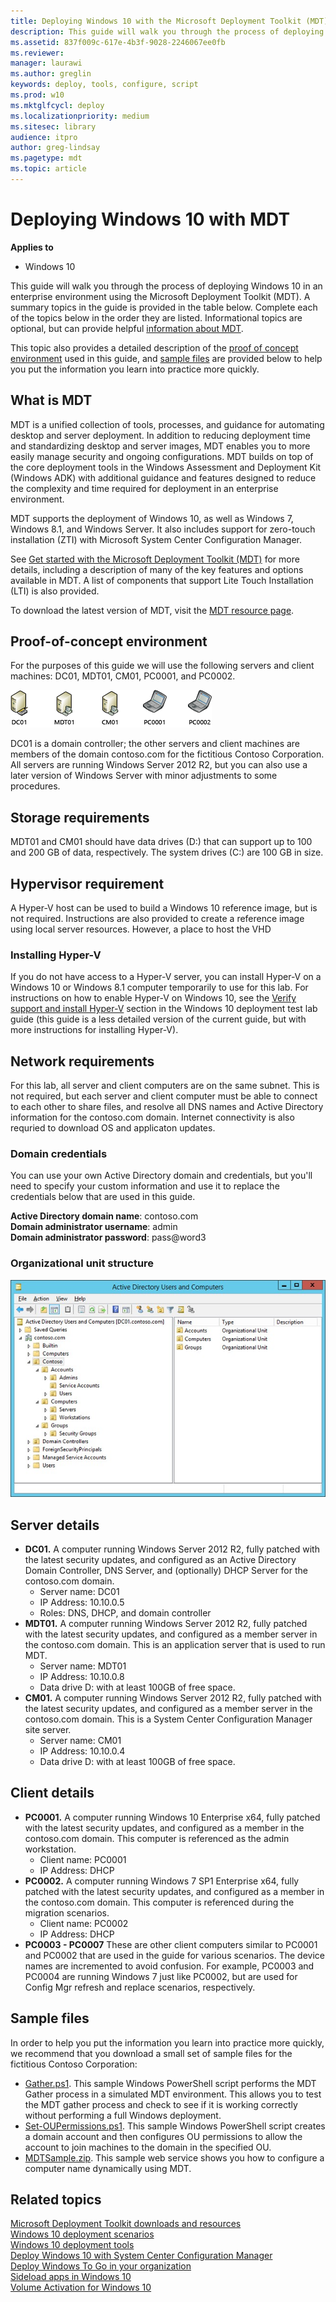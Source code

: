 ```yaml
---
title: Deploying Windows 10 with the Microsoft Deployment Toolkit (MDT)
description: This guide will walk you through the process of deploying Windows 10 in an enterprise environment using the Microsoft Deployment Toolkit (MDT).
ms.assetid: 837f009c-617e-4b3f-9028-2246067ee0fb
ms.reviewer: 
manager: laurawi
ms.author: greglin
keywords: deploy, tools, configure, script
ms.prod: w10
ms.mktglfcycl: deploy
ms.localizationpriority: medium
ms.sitesec: library
audience: itpro
author: greg-lindsay
ms.pagetype: mdt
ms.topic: article
---
```


# Deploying Windows 10 with MDT

**Applies to**
- Windows 10

This guide will walk you through the process of deploying Windows 10 in an enterprise environment using the Microsoft Deployment Toolkit (MDT). A summary topics in the guide is provided in the table below. Complete each of the topics below in the order they are listed. Informational topics are optional, but can provide helpful [information about MDT](#what-is-mdt).

This topic also provides a detailed description of the [proof of concept environment](#proof-of-concept-environment) used in this guide, and [sample files](#sample-files) are provided below to help you put the information you learn into practice more quickly.

## What is MDT

MDT is a unified collection of tools, processes, and guidance for automating desktop and server deployment. In addition to reducing deployment time and standardizing desktop and server images, MDT enables you to more easily manage security and ongoing configurations. MDT builds on top of the core deployment tools in the Windows Assessment and Deployment Kit (Windows ADK) with additional guidance and features designed to reduce the complexity and time required for deployment in an enterprise environment.

MDT supports the deployment of Windows 10, as well as Windows 7, Windows 8.1, and Windows Server. It also includes support for zero-touch installation (ZTI) with Microsoft System Center Configuration Manager.

See [Get started with the Microsoft Deployment Toolkit (MDT)](get-started-with-the-microsoft-deployment-toolkit.md) for more details, including a description of many of the key features and options available in MDT. A list of components that support Lite Touch Installation (LTI) is also provided.

To download the latest version of MDT, visit the [MDT resource page](https://go.microsoft.com/fwlink/p/?LinkId=618117).

## Proof-of-concept environment

For the purposes of this guide we will use the following servers and client machines: DC01, MDT01, CM01, PC0001, and PC0002.

![computers](../images/mdt-01-fig01.png)

DC01 is a domain controller; the other servers and client machines are members of the domain contoso.com for the fictitious Contoso Corporation. All servers are running Windows Server 2012 R2, but you can also use a later version of Windows Server with minor adjustments to some procedures.

## Storage requirements

MDT01 and CM01 should have data drives (D:) that can support up to 100 and 200 GB of data, respectively. The system drives (C:) are 100 GB in size.

## Hypervisor requirement

A Hyper-V host can be used to build a Windows 10 reference image, but is not required. Instructions are also provided to create a reference image using local server resources. However, a place to host the VHD

### Installing Hyper-V

If you do not have access to a Hyper-V server, you can install Hyper-V on a Windows 10 or Windows 8.1 computer temporarily to use for this lab. For instructions on how to enable Hyper-V on Windows 10, see the [Verify support and install Hyper-V](https://docs.microsoft.com/windows/deployment/windows-10-poc#verify-support-and-install-hyper-v) section in the Windows 10 deployment test lab guide (this guide is a less detailed version of the current guide, but with more instructions for installing Hyper-V).

## Network requirements

For this lab, all server and client computers are on the same subnet. This is not required, but each server and client computer must be able to connect to each other to share files, and resolve all DNS names and Active Directory information for the contoso.com domain.  Internet connectivity is also requried to download OS and applicaton updates.

### Domain credentials

You can use your own Active Directory domain and credentials, but you'll need to specify your custom information and use it to replace the credentials below that are used in this guide.

**Active Directory domain name**: contoso.com<br>
**Domain administrator username**: admin<br>
**Domain administrator password**: pass@word3 

### Organizational unit structure

![figure 2](../images/mdt-01-fig02.jpg)

## Server details

- **DC01.** A computer running Windows Server 2012 R2, fully patched with the latest security updates, and configured as an Active Directory Domain Controller, DNS Server, and (optionally) DHCP Server for the contoso.com domain.
  - Server name: DC01
  - IP Address: 10.10.0.5
  - Roles: DNS, DHCP, and domain controller
- **MDT01.** A computer running Windows Server 2012 R2, fully patched with the latest security updates, and configured as a member server in the contoso.com domain. This is an application server that is used to run MDT.
  - Server name: MDT01
  - IP Address: 10.10.0.8
  - Data drive D: with at least 100GB of free space.
- **CM01.** A computer running Windows Server 2012 R2, fully patched with the latest security updates, and configured as a member server in the contoso.com domain. This is a System Center Configuration Manager site server.
  - Server name: CM01
  - IP Address: 10.10.0.4
  - Data drive D: with at least 100GB of free space.

## Client details

- **PC0001.** A computer running Windows 10 Enterprise x64, fully patched with the latest security updates, and configured as a member in the contoso.com domain. This computer is referenced as the admin workstation.
  - Client name: PC0001
  - IP Address: DHCP
- **PC0002.** A computer running Windows 7 SP1 Enterprise x64, fully patched with the latest security updates, and configured as a member in the contoso.com domain. This computer is referenced during the migration scenarios.
  - Client name: PC0002
  - IP Address: DHCP
- **PC0003 - PC0007** These are other client computers similar to PC0001 and PC0002 that are used in the guide for various scenarios. The device names are incremented to avoid confusion. For example, PC0003 and PC0004 are running Windows 7 just like PC0002, but are used for Config Mgr refresh and replace scenarios, respectively.

## Sample files

In order to help you put the information you learn into practice more quickly, we recommend that you download a small set of sample files for the fictitious Contoso Corporation:
-   [Gather.ps1](https://go.microsoft.com/fwlink/p/?LinkId=619361). This sample Windows PowerShell script performs the MDT Gather process in a simulated MDT environment. This allows you to test the MDT gather process and check to see if it is working correctly without performing a full Windows deployment.
-   [Set-OUPermissions.ps1](https://go.microsoft.com/fwlink/p/?LinkId=619362). This sample Windows PowerShell script creates a domain account and then configures OU permissions to allow the account to join machines to the domain in the specified OU.
-   [MDTSample.zip](https://go.microsoft.com/fwlink/p/?LinkId=619363). This sample web service shows you how to configure a computer name dynamically using MDT.

## Related topics

[Microsoft Deployment Toolkit downloads and resources](https://go.microsoft.com/fwlink/p/?LinkId=618117)<br>
[Windows 10 deployment scenarios](../windows-10-deployment-scenarios.md)<br>
[Windows 10 deployment tools](../windows-deployment-scenarios-and-tools.md)<br>
[Deploy Windows 10 with System Center Configuration Manager](../deploy-windows-sccm/deploy-windows-10-with-system-center-configuration-manager.md)<br>
[Deploy Windows To Go in your organization](../deploy-windows-to-go.md)<br>
[Sideload apps in Windows 10](/windows/application-management/sideload-apps-in-windows-10)<br>
[Volume Activation for Windows 10](../volume-activation/volume-activation-windows-10.md)
